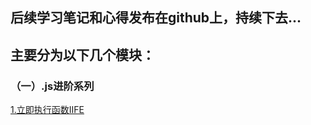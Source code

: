 ## 后续学习笔记和心得发布在github上，持续下去...   

## 主要分为以下几个模块：   

### （一）.js进阶系列   

[1.立即执行函数IIFE](https://github.com/hzpmsky/blog/issues/1)
